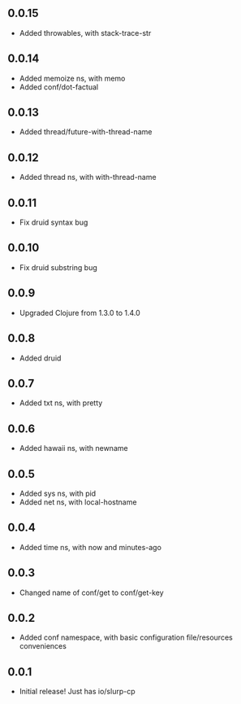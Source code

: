 ## 0.0.15

 * Added throwables, with stack-trace-str

## 0.0.14

 * Added memoize ns, with memo
 * Added conf/dot-factual

## 0.0.13

 * Added thread/future-with-thread-name

## 0.0.12

 * Added thread ns, with with-thread-name

## 0.0.11

 * Fix druid syntax bug

## 0.0.10

 * Fix druid substring bug

## 0.0.9

 * Upgraded Clojure from 1.3.0 to 1.4.0

## 0.0.8

 * Added druid

## 0.0.7

 * Added txt ns, with pretty

## 0.0.6

 * Added hawaii ns, with newname

## 0.0.5

 * Added sys ns, with pid
 * Added net ns, with local-hostname

## 0.0.4

 * Added time ns, with now and minutes-ago

## 0.0.3

 * Changed name of conf/get to conf/get-key

## 0.0.2

 * Added conf namespace, with basic configuration file/resources conveniences

## 0.0.1

 * Initial release! Just has io/slurp-cp
